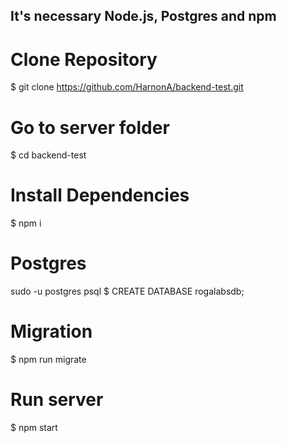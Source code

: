 <h2>It's necessary Node.js, Postgres and npm</h2>

# Clone Repository
$ git clone https://github.com/HarnonA/backend-test.git

# Go to server folder
$ cd backend-test

# Install Dependencies
$ npm i

# Postgres
sudo -u postgres psql
$ CREATE DATABASE rogalabsdb;

# Migration
$ npm run migrate

# Run server
$ npm start



